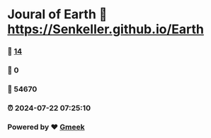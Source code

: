 # Joural of Earth :link: https://Senkeller.github.io/Earth 
### :page_facing_up: [14](https://Senkeller.github.io/Earth/tag.html) 
### :speech_balloon: 0 
### :hibiscus: 54670 
### :alarm_clock: 2024-07-22 07:25:10 
### Powered by :heart: [Gmeek](https://github.com/Meekdai/Gmeek)
